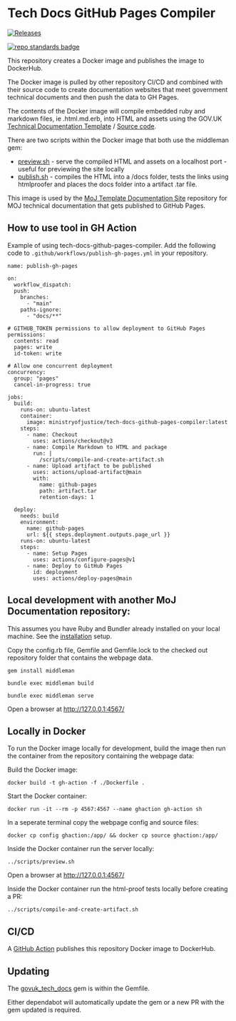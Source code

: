 # Tech Docs GitHub Pages Compiler

[![Releases](https://img.shields.io/github/release/ministryofjustice/tech-docs-github-pages-compiler/all.svg?style=flat-square)](https://github.com/ministryofjustice/tech-docs-github-pages-compiler/releases)

[![repo standards badge](https://img.shields.io/badge/dynamic/json?color=blue&style=for-the-badge&logo=github&label=MoJ%20Compliant&query=%24.data%5B%3F%28%40.name%20%3D%3D%20%22tech-docs-github-pages-compiler%22%29%5D.status&url=https%3A%2F%2Foperations-engineering-reports.cloud-platform.service.justice.gov.uk%2Fgithub_repositories)](https://operations-engineering-reports.cloud-platform.service.justice.gov.uk/github_repositories#tech-docs-github-pages-compiler "Link to report")

This repository creates a Docker image and publishes the image to DockerHub.

The Docker image is pulled by other repository CI/CD and combined with their source code to create documentation websites that meet government technical documents and then push the data to GH Pages.

The contents of the Docker image will compile embedded ruby and markdown files, ie .html.md.erb, into HTML and assets using the GOV.UK [Technical Documentation Template](https://tdt-documentation.london.cloudapps.digital/) / [Source code](https://github.com/alphagov/tech-docs-template).

There are two scripts within the Docker image that both use the middleman gem:

- [preview.sh](scripts/preview.sh) - serve the compiled HTML and assets on a localhost port - useful for previewing the site locally
- [publish.sh](scripts/compile-and-create-artifact.sh) - compiles the HTML into a /docs folder, tests the links using htmlproofer and places the docs folder into a artifact .tar file.

This image is used by the [MoJ Template Documentation Site](https://github.com/ministryofjustice/template-documentation-site) repository for MOJ technical documentation that gets published to GitHub Pages.

## How to use tool in GH Action

Example of using tech-docs-github-pages-compiler. Add the following code to ```.github/workflows/publish-gh-pages.yml``` in your repository.

```
name: publish-gh-pages

on:
  workflow_dispatch:
  push:
    branches:
      - "main"
    paths-ignore:
      - "docs/**"

# GITHUB_TOKEN permissions to allow deployment to GitHub Pages
permissions:
  contents: read
  pages: write
  id-token: write

# Allow one concurrent deployment
concurrency:
  group: "pages"
  cancel-in-progress: true
  
jobs:
  build:
    runs-on: ubuntu-latest
    container:
      image: ministryofjustice/tech-docs-github-pages-compiler:latest
    steps:
      - name: Checkout
        uses: actions/checkout@v3
      - name: Compile Markdown to HTML and package
        run: |
          /scripts/compile-and-create-artifact.sh
      - name: Upload artifact to be published
        uses: actions/upload-artifact@main
        with:
          name: github-pages
          path: artifact.tar
          retention-days: 1

  deploy:
    needs: build
    environment:
      name: github-pages
      url: ${{ steps.deployment.outputs.page_url }}
    runs-on: ubuntu-latest
    steps:
      - name: Setup Pages
        uses: actions/configure-pages@v1
      - name: Deploy to GitHub Pages
        id: deployment
        uses: actions/deploy-pages@main
```

## Local development with another MoJ Documentation repository:

This assumes you have Ruby and Bundler already installed on your local machine. See the [installation](https://tdt-documentation.london.cloudapps.digital/create_project/get_started/#get-started) setup.

Copy the config.rb file, Gemfile and Gemfile.lock to the checked out repository folder that contains the webpage data.

```
gem install middleman

bundle exec middleman build

bundle exec middleman serve
```

Open a browser at http://127.0.0.1:4567/

## Locally in Docker

To run the Docker image locally for development, build the image then run the container from the repository containing the webpage data:

Build the Docker image:

```
docker build -t gh-action -f ./Dockerfile .
```

Start the Docker container:

```
docker run -it --rm -p 4567:4567 --name ghaction gh-action sh
```

In a seperate terminal copy the webpage config and source files:

```
docker cp config ghaction:/app/ && docker cp source ghaction:/app/
```

Inside the Docker container run the server locally:

```
../scripts/preview.sh
```

Open a browser at http://127.0.0.1:4567/

Inside the Docker container run the html-proof tests locally before creating a PR:

```
../scripts/compile-and-create-artifact.sh
```

## CI/CD

A [GitHub Action](.github/workflows/docker-hub.yml) publishes this repository Docker image to DockerHub.

## Updating

The [govuk_tech_docs](https://rubygems.org/gems/govuk_tech_docs) gem is within the Gemfile.

Either dependabot will automatically update the gem or a new PR with the gem updated is required.
